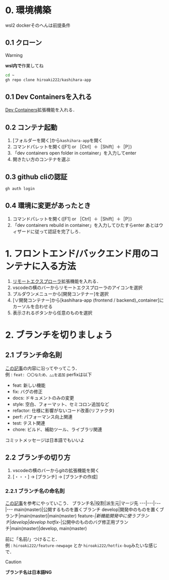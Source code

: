 # 0. 環境構築
wsl2 dockerそのへんは前提条件
## 0.1 クローン
> [!WARNING]
> **wsl内で**作業してね
```bash
cd ~
gh repo clone hiroaki222/kashihara-app
```
## 0.1 Dev Containersを入れる
[Dev Containers](https://marketplace.visualstudio.com/items?itemName=ms-vscode-remote.remote-containers)拡張機能を入れる．
## 0.2 コンテナ起動
1. [フォルダーを開く]から`kashihara-app`を開く
2. コマンドパレットを開く([F1] or ［Ctrl］＋［Shift］＋［P］)
3. 「dev containers open folder in container」を入力してenter
4. 開きたい方のコンテナを選ぶ
## 0.3 github cliの認証
```bash
gh auth login
```
## 0.4 環境に変更があったとき
1. コマンドパレットを開く([F1] or ［Ctrl］＋［Shift］＋［P］)
2. 「dev containers rebuild in container」を入力してひたすらenter
あとはウィザードに従って認証を完了しろ．
# 1. フロントエンド/バックエンド用のコンテナに入る方法
1. [リモートエクスプローラ](https://marketplace.visualstudio.com/items?itemName=ms-vscode-remote.remote-ssh)拡張機能を入れる．
2. vscodeの横のバーからリモートエクスプローラのアイコンを選択
3. プルダウンメニューから[開発コンテナー]を選択
4. [∨開発コンテナー]から[kashihara-app (frontend / backend)_container]にカーソルを合わせる
5. 表示されるボタンから任意のものを選択
# 2. ブランチを切りましょう
## 2.1 ブランチ命名則
[この記事](https://qiita.com/konatsu_p/items/dfe199ebe3a7d2010b3e)の内容に沿ってやってこう．  
例 : `feat: 〇〇なため、△△を追加`
perfixは以下
- feat: 新しい機能
- fix: バグの修正
- docs: ドキュメントのみの変更
- style: 空白、フォーマット、セミコロン追加など
- refactor: 仕様に影響がないコード改善(リファクタ)
- perf: パフォーマンス向上関連
- test: テスト関連
- chore: ビルド、補助ツール、ライブラリ関連

コミットメッセージは日本語でもいいよ
## 2.2 ブランチの切り方
1. vscodeの横のバーからgitの拡張機能を開く
2. [・・・] → [ブランチ] → [ブランチの作成]
### 2.2.1 ブランチ名の命名則
[この記事](https://qiita.com/c6tower/items/fe2aa4ecb78bef69928f)を参考にやっていこう．
ブランチ名|役割|派生元|マージ先
---|---|---|---
main(master)|公開するものを置くブランチ
develop|開発中のものを置くブランチ|main(master)|main(master)
feature-*|新機能開発中に使うブランチ|develop|develop
hotfix-*|公開中のもののバグ修正用ブランチ|main(master)|develop, main(master)

前に「名前/」つけること．  
例 : `hiroaki222/feature-newpage` とか `hiroaki222/hotfix-bug`みたいな感じで．
> [!CAUTION]
> **ブランチ名は日本語NG**